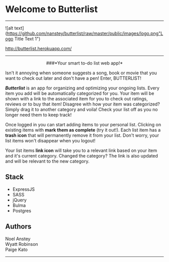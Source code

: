 # **Welcome to Butterlist**
****
![alt text](https://github.com/nanstey/butterlist/raw/master/public/images/logo.png"Logo Title Text 1")

http://butterlist.herokuapp.com/
****
<p align="center">
###*Your smart to-do list web app!* 
</p>
Isn't it annoying when someone suggests a song, book or movie that you want to check out later and don't have a pen! Enter, BUTTERLIST!

***Butterlist*** is an app for organizing and optimizing your ongoing lists. Every item you add will be automatically categorized for you. Your item will be shown with a link to the associated item for you to check out ratings, reviews or to buy that item! Disagree with how your item was categorized? Simply drag it to another category and voila! Check your list off as you no longer need them to keep track! 

Once logged in you can start adding items to your personal list. Clicking on existing items with **mark them as complete** (try it out!). Each list item has a **trash icon** that will permanently remove it from your list. Don't worry, your list items won't disappear when you logout!

Your list items **link icon** will take you to a relevant link based on your item and it's current category. Changed the category? The link is also updated and will be relevant to the new category.

## Stack
* ExpressJS
* SASS
* jQuery
* Bulma
* Postgres


## Authors
Noel Anstey <br>
Wyatt Robinson <br>
Paige Kato

*****